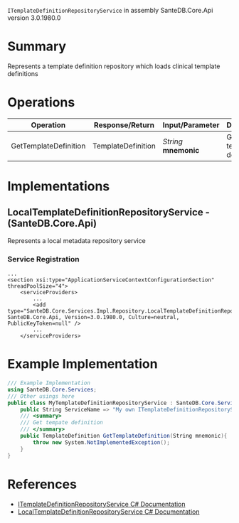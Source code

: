 `ITemplateDefinitionRepositoryService` in assembly SanteDB.Core.Api version 3.0.1980.0

# Summary
Represents a template definition repository which loads clinical template definitions

# Operations

|Operation|Response/Return|Input/Parameter|Description|
|-|-|-|-|
|GetTemplateDefinition|TemplateDefinition|*String* **mnemonic**|Get tempate definition|

# Implementations


## LocalTemplateDefinitionRepositoryService - (SanteDB.Core.Api)
Represents a local metadata repository service

### Service Registration
```markup
...
<section xsi:type="ApplicationServiceContextConfigurationSection" threadPoolSize="4">
	<serviceProviders>
		...
		<add type="SanteDB.Core.Services.Impl.Repository.LocalTemplateDefinitionRepositoryService, SanteDB.Core.Api, Version=3.0.1980.0, Culture=neutral, PublicKeyToken=null" />
		...
	</serviceProviders>
```
# Example Implementation
```csharp
/// Example Implementation
using SanteDB.Core.Services;
/// Other usings here
public class MyTemplateDefinitionRepositoryService : SanteDB.Core.Services.ITemplateDefinitionRepositoryService { 
	public String ServiceName => "My own ITemplateDefinitionRepositoryService service";
	/// <summary>
	/// Get tempate definition
	/// </summary>
	public TemplateDefinition GetTemplateDefinition(String mnemonic){
		throw new System.NotImplementedException();
	}
}
```

# References

* [ITemplateDefinitionRepositoryService C# Documentation](http://santesuite.org/assets/doc/net/html/T_SanteDB_Core_Services_ITemplateDefinitionRepositoryService.htm)
* [LocalTemplateDefinitionRepositoryService C# Documentation](http://santesuite.org/assets/doc/net/html/T_SanteDB_Core_Services_Impl_Repository_LocalTemplateDefinitionRepositoryService.htm)
